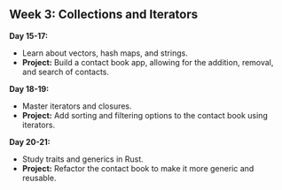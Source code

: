 ## Week 3: Collections and Iterators

**Day 15-17:**
- Learn about vectors, hash maps, and strings.
- **Project:** Build a contact book app, allowing for the addition, removal, and search of contacts.

**Day 18-19:**
- Master iterators and closures.
- **Project:** Add sorting and filtering options to the contact book using iterators.

**Day 20-21:**
- Study traits and generics in Rust.
- **Project:** Refactor the contact book to make it more generic and reusable.